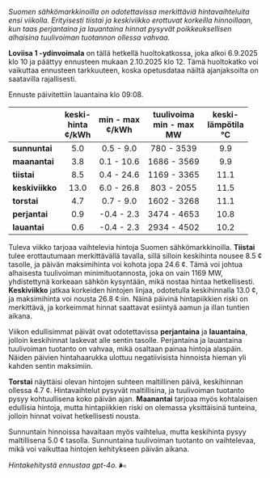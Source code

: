 *Suomen sähkömarkkinoilla on odotettavissa merkittäviä hintavaihteluita ensi viikolla. Erityisesti tiistai ja keskiviikko erottuvat korkeilla hinnoillaan, kun taas perjantaina ja lauantaina hinnat pysyvät poikkeuksellisen alhaisina tuulivoiman tuotannon ollessa vahvaa.*

**Loviisa 1 -ydinvoimala** on tällä hetkellä huoltokatkossa, joka alkoi 6.9.2025 klo 10 ja päättyy ennusteen mukaan 2.10.2025 klo 12. Tämä huoltokatko voi vaikuttaa ennusteen tarkkuuteen, koska opetusdataa näiltä ajanjaksoilta on saatavilla rajallisesti.

Ennuste päivitettiin lauantaina klo 09:08.

|           | keski-<br>hinta<br>¢/kWh | min - max<br>¢/kWh | tuulivoima<br>min - max<br>MW | keski-<br>lämpötila<br>°C |
|:-------------|:----------------:|:----------------:|:-------------:|:-------------:|
| **sunnuntai**  | 5.0 | 0.5 - 9.0 | 780 - 3539 | 9.9 |
| **maanantai** | 3.8 | 0.1 - 10.6 | 1686 - 3569 | 9.9 |
| **tiistai**   | 8.5 | 0.4 - 24.6 | 1169 - 3365 | 11.1 |
| **keskiviikko**| 13.0 | 6.0 - 26.8 | 803 - 2055 | 11.5 |
| **torstai**   | 4.7 | 0.7 - 9.0 | 1602 - 3268 | 11.1 |
| **perjantai** | 0.9 | -0.4 - 2.3 | 3474 - 4653 | 10.8 |
| **lauantai**  | 0.6 | -0.4 - 2.3 | 2934 - 4502 | 10.2 |

Tuleva viikko tarjoaa vaihtelevia hintoja Suomen sähkömarkkinoilla. **Tiistai** tulee erottautumaan merkittävällä tavalla, sillä silloin keskihinta nousee 8.5 ¢ tasolle, ja päivän maksimihinta voi kohota jopa 24.6 ¢. Tämä voi johtua alhaisesta tuulivoiman minimituotannosta, joka on vain 1169 MW, yhdistettynä korkeaan sähkön kysyntään, mikä nostaa hintaa hetkellisesti. **Keskiviikko** jatkaa korkeiden hintojen linjaa, odotetulla keskihinnalla 13.0 ¢, ja maksimihinta voi nousta 26.8 ¢:iin. Näinä päivinä hintapiikkien riski on merkittävä, ja korkeimmat hinnat saattavat esiintyä aamun ja illan tuntien aikana.

Viikon edullisimmat päivät ovat odotettavissa **perjantaina** ja **lauantaina**, jolloin keskihinnat laskevat alle sentin tasolle. Perjantaina ja lauantaina tuulivoiman tuotanto on vahvaa, mikä osaltaan painaa hintoja alaspäin. Näiden päivien hintahaarukka ulottuu negatiivisista hinnoista hieman yli kahden sentin maksimiin.

**Torstai** näyttäisi olevan hintojen suhteen maltillinen päivä, keskihinnan ollessa 4.7 ¢. Hintavaihtelut pysyvät maltillisina, ja tuulivoiman tuotanto pysyy kohtuullisena koko päivän ajan. **Maanantai** tarjoaa myös kohtalaisen edullisia hintoja, mutta hintapiikkien riski on olemassa yksittäisinä tunteina, jolloin hinnat voivat hetkellisesti nousta.

Sunnuntain hinnoissa havaitaan myös vaihtelua, mutta keskihinta pysyy maltillisena 5.0 ¢ tasolla. Sunnuntaina tuulivoiman tuotanto on vaihtelevaa, mikä voi vaikuttaa hintojen kehitykseen päivän aikana.

*Hintakehitystä ennustaa gpt-4o.* 🌬️
